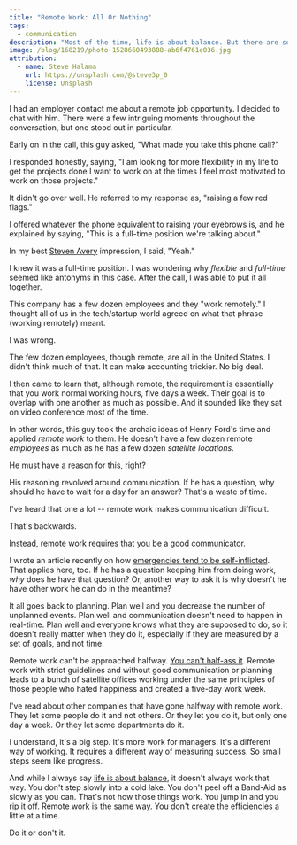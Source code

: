 ```yaml
---
title: "Remote Work: All Or Nothing"
tags:
  - communication
description: "Most of the time, life is about balance. But there are some things that you just can't do halfway."
image: /blog/160219/photo-1528660493888-ab6f4761e036.jpg
attribution:
  - name: Steve Halama
    url: https://unsplash.com/@steve3p_0
    license: Unsplash
---
```


I had an employer contact me about a remote job opportunity. I decided to chat with him. There were a few intriguing moments throughout the conversation, but one stood out in particular.

Early on in the call, this guy asked, "What made you take this phone call?"

I responded honestly, saying, "I am looking for more flexibility in my life to get the projects done I want to work on at the times I feel most motivated to work on those projects."

It didn't go over well. He referred to my response as, "raising a few red flags."

I offered whatever the phone equivalent to raising your eyebrows is, and he explained by saying, "This is a full-time position we're talking about."

In my best [Steven Avery](https://en.wikipedia.org/wiki/Steven_Avery) impression, I said, "Yeah."

I knew it was a full-time position. I was wondering why _flexible_ and _full-time_ seemed like antonyms in this case. After the call, I was able to put it all together.

This company has a few dozen employees and they "work remotely." I thought all of us in the tech/startup world agreed on what that phrase (working remotely) meant.

I was wrong.

The few dozen employees, though remote, are all in the United States. I didn't think much of that. It can make accounting trickier. No big deal.

I then came to learn that, although remote, the requirement is essentially that you work normal working hours, five days a week. Their goal is to overlap with one another as much as possible. And it sounded like they sat on video conference most of the time.

In other words, this guy took the archaic ideas of Henry Ford's time and applied _remote work_ to them. He doesn't have a few dozen remote _employees_ as much as he has a few dozen _satellite locations_.

He must have a reason for this, right?

His reasoning revolved around communication. If he has a question, why should he have to wait for a day for an answer? That's a waste of time.

I've heard that one a lot -- remote work makes communication difficult.

That's backwards.

Instead, remote work requires that you be a good communicator.

I wrote an article recently on how [emergencies tend to be self-inflicted](/emergencies-are-usually-self-inflicted.html). That applies here, too. If he has a question keeping him from doing work, _why_ does he have that question? Or, another way to ask it is why doesn't he have other work he can do in the meantime?

It all goes back to planning. Plan well and you decrease the number of unplanned events. Plan well and communication doesn't need to happen in real-time. Plan well and everyone knows what they are supposed to do, so it doesn't really matter when they do it, especially if they are measured by a set of goals, and not time.

Remote work can't be approached halfway. [You can't half-ass it](/never-half-ass-two-things-whole-ass-one-thing.html). Remote work with strict guidelines and without good communication or planning leads to a bunch of satellite offices working under the same principles of those people who hated happiness and created a five-day work week.

I've read about other companies that have gone halfway with remote work. They let some people do it and not others. Or they let you do it, but only one day a week. Or they let some departments do it.

I understand, it's a big step. It's more work for managers. It's a different way of working. It requires a different way of measuring success. So small steps seem like progress.

And while I always say [life is about balance](/balance-belongs-in-everything-you-do.html), it doesn't always work that way. You don't step slowly into a cold lake. You don't peel off a Band-Aid as slowly as you can. That's not how those things work. You jump in and you rip it off. Remote work is the same way. You don't create the efficiencies a little at a time.

Do it or don't it.
